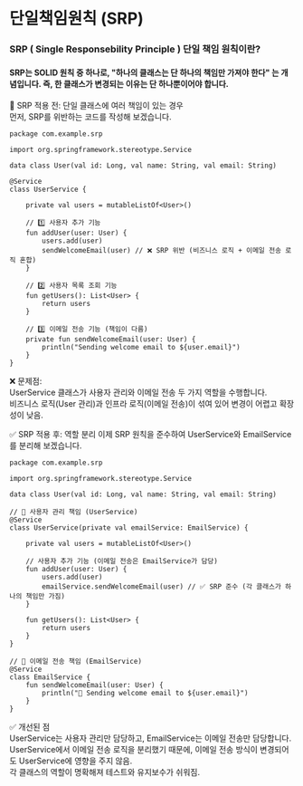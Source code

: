 # 단일책임원칙 (SRP)

### SRP ( Single Responsebility Principle ) 단일 책임 원칙이란?
#### SRP는 SOLID 원칙 중 하나로, "하나의 클래스는 단 하나의 책임만 가져야 한다" 는 개념입니다. 즉, 한 클래스가 변경되는 이유는 단 하나뿐이어야 합니다.

🚀 SRP 적용 전: 단일 클래스에 여러 책임이 있는 경우  
먼저, SRP를 위반하는 코드를 작성해 보겠습니다.  
```
package com.example.srp

import org.springframework.stereotype.Service

data class User(val id: Long, val name: String, val email: String)

@Service
class UserService {

    private val users = mutableListOf<User>()

    // 1️⃣ 사용자 추가 기능
    fun addUser(user: User) {
        users.add(user)
        sendWelcomeEmail(user) // ❌ SRP 위반 (비즈니스 로직 + 이메일 전송 로직 혼합)
    }

    // 2️⃣ 사용자 목록 조회 기능
    fun getUsers(): List<User> {
        return users
    }

    // 3️⃣ 이메일 전송 기능 (책임이 다름)
    private fun sendWelcomeEmail(user: User) {
        println("Sending welcome email to ${user.email}")
    }
}
```
❌ 문제점:  
UserService 클래스가 사용자 관리와 이메일 전송 두 가지 역할을 수행합니다.  
비즈니스 로직(User 관리)과 인프라 로직(이메일 전송)이 섞여 있어 변경이 어렵고 확장성이 낮음.

✅ SRP 적용 후: 역할 분리
이제 SRP 원칙을 준수하여 UserService와 EmailService를 분리해 보겠습니다.
```
package com.example.srp

import org.springframework.stereotype.Service

data class User(val id: Long, val name: String, val email: String)

// 📌 사용자 관리 책임 (UserService)
@Service
class UserService(private val emailService: EmailService) {

    private val users = mutableListOf<User>()

    // 사용자 추가 기능 (이메일 전송은 EmailService가 담당)
    fun addUser(user: User) {
        users.add(user)
        emailService.sendWelcomeEmail(user) // ✅ SRP 준수 (각 클래스가 하나의 책임만 가짐)
    }

    fun getUsers(): List<User> {
        return users
    }
}

// 📌 이메일 전송 책임 (EmailService)
@Service
class EmailService {
    fun sendWelcomeEmail(user: User) {
        println("📧 Sending welcome email to ${user.email}")
    }
}
```
✅ 개선된 점  
UserService는 사용자 관리만 담당하고, EmailService는 이메일 전송만 담당합니다.  
UserService에서 이메일 전송 로직을 분리했기 때문에, 이메일 전송 방식이 변경되어도 UserService에 영향을 주지 않음.  
각 클래스의 역할이 명확해져 테스트와 유지보수가 쉬워짐.  
